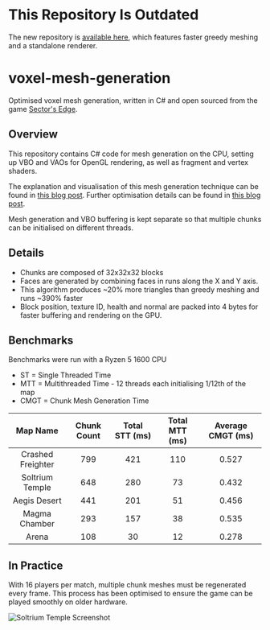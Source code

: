 # This Repository Is Outdated
The new repository is [available here](https://github.com/vercidium-patreon/meshing), which features faster greedy meshing and a standalone renderer.

# voxel-mesh-generation
Optimised voxel mesh generation, written in C# and open sourced from the game [Sector's Edge](https://sectorsedge.com).


## Overview
This repository contains C# code for mesh generation on the CPU, setting up VBO and VAOs for OpenGL rendering, as well as fragment and vertex shaders.

The explanation and visualisation of this mesh generation technique can be found in [this blog post](https://vercidium.com/blog/voxel-world-optimisations/). Further optimisation details can be found in [this blog post](https://vercidium.com/blog/p/3b429724-2237-4bbd-88aa-af327a7d6ebb/).

Mesh generation and VBO buffering is kept separate so that multiple chunks can be initialised on different threads.

## Details
- Chunks are composed of 32x32x32 blocks
- Faces are generated by combining faces in runs along the X and Y axis.
- This algorithm produces \~20% more triangles than greedy meshing and runs \~390% faster
- Block position, texture ID, health and normal are packed into 4 bytes for faster buffering and rendering on the GPU.

## Benchmarks
Benchmarks were run with a Ryzen 5 1600 CPU

- ST = Single Threaded Time
- MTT = Multithreaded Time - 12 threads each initialising 1/12th of the map
- CMGT = Chunk Mesh Generation Time

| Map Name          | Chunk Count | Total STT (ms) | Total MTT (ms) | Average CMGT (ms) |
|:-----------------:|:-----------:|:--------------:|:--------------:|:-----------------:|
| Crashed Freighter | 799         | 421            | 110            | 0.527             |
| Soltrium Temple   | 648         | 280            | 73             | 0.432             |
| Aegis Desert      | 441         | 201            | 51             | 0.456             |
| Magma Chamber     | 293         | 157            | 38             | 0.535             |
| Arena             | 108         | 30             | 12             | 0.278             |

## In Practice
With 16 players per match, multiple chunk meshes must be regenerated every frame. This process has been optimised to ensure the game can be played smoothly on older hardware.

![Soltrium Temple Screenshot](https://vercidium.com/blog/content/images/size/w2000/2020/01/cover-1.jpg)
